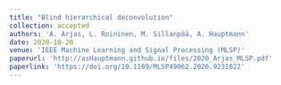 ```yaml
---
title: "Blind hierarchical deconvolution"
collection: accepted
authors: 'A. Arjas, L. Roininen, M. Sillanpää, A. Hauptmann'
date: 2020-10-20
venue: 'IEEE Machine Learning and Signal Processing (MLSP)'
paperurl: 'http://asHauptmann.github.io/files/2020_Arjas_MLSP.pdf'
paperlink: 'https://doi.org/10.1109/MLSP49062.2020.9231822'
---
```


